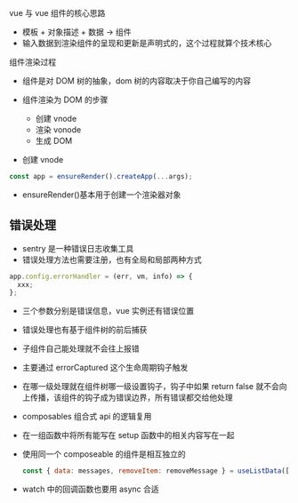 vue 与 vue 组件的核心思路

- 模板 + 对象描述 + 数据 -> 组件
- 输入数据到渲染组件的呈现和更新是声明式的，这个过程就算个技术核心

组件渲染过程

- 组件是对 DOM 树的抽象，dom 树的内容取决于你自己编写的内容
- 组件渲染为 DOM 的步骤

  - 创建 vnode
  - 渲染 vonode
  - 生成 DOM

- 创建 vnode

```javascript
const app = ensureRender().createApp(...args);
```

- ensureRender()基本用于创建一个渲染器对象

## 错误处理

- sentry 是一种错误日志收集工具
- 错误处理方法也需要注册，也有全局和局部两种方式

```javascript
app.config.errorHandler = (err, vm, info) => {
  xxx;
};
```

- 三个参数分别是错误信息，vue 实例还有错误位置

- 错误处理也有基于组件树的前后捕获
- 子组件自己能处理就不会往上报错
- 主要通过 errorCaptured 这个生命周期钩子触发
- 在哪一级处理就在组件树哪一级设置钩子，钩子中如果 return false 就不会向上传播，该组件的钩子成为错误边界，所有错误都交给他处理

- composables 组合式 api 的逻辑复用

- 在一组函数中将所有能写在 setup 函数中的相关内容写在一起
- 使用同一个 composeable 的组件是相互独立的

  ```javascript
  const { data: messages, removeItem: removeMessage } = useListData([]);
  ```

- watch 中的回调函数也要用 async 合适
